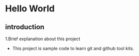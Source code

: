 # Hello World

## introduction

1.Brief explanation about this project
  - This project is sample code to learn git and github tool kits.
  
